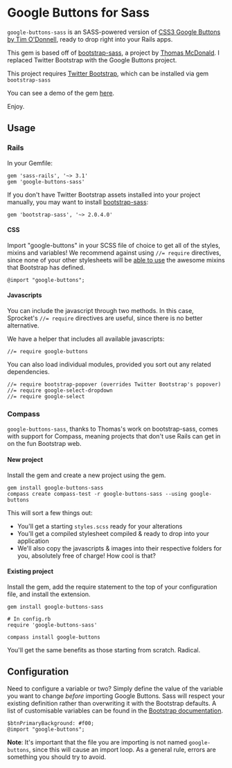 # Google Buttons for Sass

`google-buttons-sass` is an SASS-powered version of [CSS3 Google Buttons by Tim O'Donnell](https://github.com/todc/css3-google-buttons), ready to drop right into your Rails apps.

This gem is based off of [bootstrap-sass](https://github.com/thomas-mcdonald/bootstrap-sass), a project by [Thomas McDonald](https://twitter.com/#!/thomasmcdonald_). I replaced Twitter Bootstrap with the Google Buttons project.

This project requires [Twitter Bootstrap](http://twitter.github.com/bootstrap), which can be installed via gem `bootstrap-sass`

You can see a demo of the gem [here](http://blog.timodonnell.com/css3-google-buttons/index.html).

Enjoy.

## Usage

### Rails

In your Gemfile:

    gem 'sass-rails', '~> 3.1'
    gem 'google-buttons-sass'

If you don't have Twitter Bootstrap assets installed into your project manually, you may want to install [bootstrap-sass](https://github.com/thomas-mcdonald/bootstrap-sass):

    gem 'bootstrap-sass', '~> 2.0.4.0'

#### CSS

Import "google-buttons" in your SCSS file of choice to get all of the styles, mixins and variables! We recommend against using `//= require` directives, since none of your other stylesheets will be [able to use](https://github.com/thomas-mcdonald/bootstrap-sass/issues/79#issuecomment-4428595) the awesome mixins that Bootstrap has defined.

    @import "google-buttons";

#### Javascripts

You can include the javascript through two methods. In this case, Sprocket's `//= require` directives are useful, since there is no better alternative.

We have a helper that includes all available javascripts:

    //= require google-buttons

You can also load individual modules, provided you sort out any related dependencies.

    //= require bootstrap-popover (overrides Twitter Bootstrap's popover)
    //= require google-select-dropdown
    //= require google-select

### Compass

`google-buttons-sass`, thanks to Thomas's work on bootstrap-sass, comes with support for Compass, meaning projects that don't use Rails can get in on the fun Bootstrap web.

#### New project

Install the gem and create a new project using the gem.

    gem install google-buttons-sass
    compass create compass-test -r google-buttons-sass --using google-buttons

This will sort a few things out:

* You'll get a starting `styles.scss` ready for your alterations
* You'll get a compiled stylesheet compiled & ready to drop into your application
* We'll also copy the javascripts & images into their respective folders for you, absolutely free of charge! How cool is that?

#### Existing project

Install the gem, add the require statement to the top of your configuration file, and install the extension.

    gem install google-buttons-sass

    # In config.rb
    require 'google-buttons-sass'

    compass install google-buttons

You'll get the same benefits as those starting from scratch. Radical.

## Configuration
Need to configure a variable or two? Simply define the value of the variable you want to change *before* importing Google Buttons. Sass will respect your existing definition rather than overwriting it with the Bootstrap defaults. A list of customisable variables can be found in the [Bootstrap documentation](http://twitter.github.com/bootstrap/less.html#variables).

    $btnPrimaryBackground: #f00;
    @import "google-buttons";

**Note**: It's important that the file you are importing is not named `google-buttons`, since this will cause an import loop. As a general rule, errors are something you should try to avoid.
